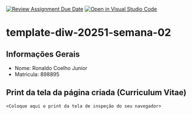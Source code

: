 [![Review Assignment Due Date](https://classroom.github.com/assets/deadline-readme-button-22041afd0340ce965d47ae6ef1cefeee28c7c493a6346c4f15d667ab976d596c.svg)](https://classroom.github.com/a/6b4UVvYL)
[![Open in Visual Studio Code](https://classroom.github.com/assets/open-in-vscode-2e0aaae1b6195c2367325f4f02e2d04e9abb55f0b24a779b69b11b9e10269abc.svg)](https://classroom.github.com/online_ide?assignment_repo_id=20066825&assignment_repo_type=AssignmentRepo)
# template-diw-20251-semana-02

## Informações Gerais
- Nome: Ronaldo Coelho Junior
- Matricula: 898895

## Print da tela da página criada (Curriculum Vitae)

`<Coloque aqui o print da tela de inspeção do seu navegador>`
